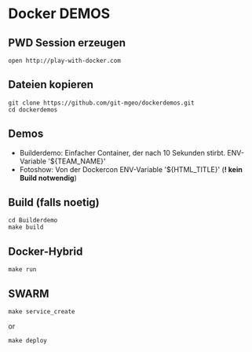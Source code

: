 # Docker DEMOS

## PWD Session erzeugen
```
open http://play-with-docker.com
```

## Dateien kopieren
```
git clone https://github.com/git-mgeo/dockerdemos.git
cd dockerdemos
```


## Demos
* Builderdemo: Einfacher Container, der nach 10 Sekunden stirbt. ENV-Variable '${TEAM_NAME}'
* Fotoshow: Von der Dockercon ENV-Variable '${HTML_TITLE}' (**! kein Build notwendig**)


## Build (falls noetig)

```
cd Builderdemo
make build
```

## Docker-Hybrid
```
make run
```

## SWARM
```
make service_create
```
or
```
make deploy
```

